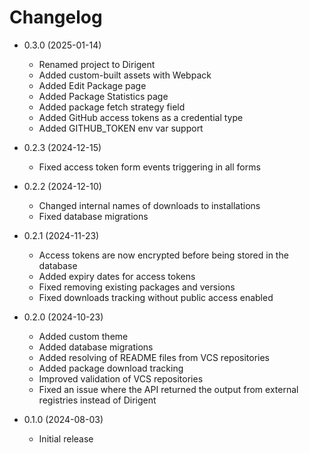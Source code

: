 # Changelog

* 0.3.0 (2025-01-14)
  * Renamed project to Dirigent
  * Added custom-built assets with Webpack
  * Added Edit Package page
  * Added Package Statistics page
  * Added package fetch strategy field
  * Added GitHub access tokens as a credential type
  * Added GITHUB_TOKEN env var support

* 0.2.3 (2024-12-15) 
  * Fixed access token form events triggering in all forms

* 0.2.2 (2024-12-10)
  * Changed internal names of downloads to installations 
  * Fixed database migrations

* 0.2.1 (2024-11-23)
  * Access tokens are now encrypted before being stored in the database
  * Added expiry dates for access tokens
  * Fixed removing existing packages and versions
  * Fixed downloads tracking without public access enabled

* 0.2.0 (2024-10-23)
  * Added custom theme
  * Added database migrations
  * Added resolving of README files from VCS repositories
  * Added package download tracking
  * Improved validation of VCS repositories
  * Fixed an issue where the API returned the output from external registries instead of Dirigent

* 0.1.0 (2024-08-03)
  * Initial release
